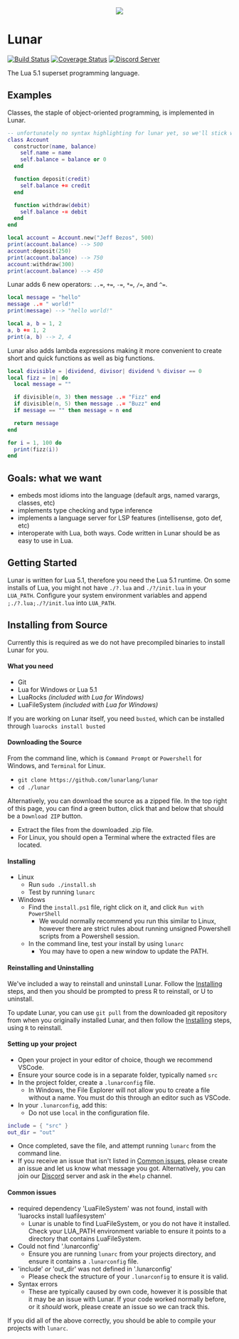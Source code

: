<div align="center"><img src="https://i.imgur.com/8fH3GcD.png"/></div>

# Lunar
[![Build Status](https://travis-ci.org/lunarlang/lunar.svg?branch=master)](https://travis-ci.org/lunarlang/lunar)
[![Coverage Status](https://coveralls.io/repos/github/lunarlang/lunar/badge.svg?branch=master)](https://coveralls.io/github/lunarlang/lunar?branch=master)
[![Discord Server](https://discordapp.com/api/guilds/517093929770942474/embed.png)](https://discord.gg/CHFC3pS)

The Lua 5.1 superset programming language.

## Examples
Classes, the staple of object-oriented programming, is implemented in Lunar.
```lua
-- unfortunately no syntax highlighting for lunar yet, so we'll stick with lua
class Account
  constructor(name, balance)
    self.name = name
    self.balance = balance or 0
  end

  function deposit(credit)
    self.balance += credit
  end

  function withdraw(debit)
    self.balance -= debit
  end
end

local account = Account.new("Jeff Bezos", 500)
print(account.balance) --> 500
account:deposit(250)
print(account.balance) --> 750
account:withdraw(300)
print(account.balance) --> 450
```

Lunar adds 6 new operators: `..=`, `+=`, `-=`, `*=`, `/=`, and `^=`.
```lua
local message = "hello"
message ..= " world!"
print(message) --> "hello world!"

local a, b = 1, 2
a, b += 1, 2
print(a, b) --> 2, 4
```

Lunar also adds lambda expressions making it more convenient to create short and quick functions as well as big functions.
```lua
local divisible = |dividend, divisor| dividend % divisor == 0
local fizz = |n| do
  local message = ""

  if divisible(n, 3) then message ..= "Fizz" end
  if divisible(n, 5) then message ..= "Buzz" end
  if message == "" then message = n end

  return message
end

for i = 1, 100 do
  print(fizz(i))
end
```

## Goals: what we want
  - embeds most idioms into the language (default args, named varargs, classes, etc)
  - implements type checking and type inference
  - implements a language server for LSP features (intellisense, goto def, etc)
  - interoperate with Lua, both ways. Code written in Lunar should be as easy to use in Lua.

## Getting Started
Lunar is written for Lua 5.1, therefore you need the Lua 5.1 runtime. On some installs of Lua, you might not have `./?.lua` and `./?/init.lua` in your `LUA_PATH`. Configure your system environment variables and append `;./?.lua;./?/init.lua` into `LUA_PATH`.

## Installing from Source
Currently this is required as we do not have precompiled binaries to install Lunar for you.

#### What you need
  - Git
  - Lua for Windows or Lua 5.1
  - LuaRocks *(included with Lua for Windows)*
  - LuaFileSystem *(included with Lua for Windows)*

  If you are working on Lunar itself, you need `busted`, which can be installed through `luarocks install busted`

#### Downloading the Source
From the command line, which is `Command Prompt` or `Powershell` for Windows, and `Terminal` for Linux.

  - `git clone https://github.com/lunarlang/lunar`
  - `cd ./lunar`

Alternatively, you can download the source as a zipped file. In the top right of this page, you can find a green button, click that and below that should be a `Download ZIP` button.

  - Extract the files from the downloaded .zip file.
  - For Linux, you should open a Terminal where the extracted files are located.

#### Installing
  - Linux
    - Run `sudo ./install.sh`
    - Test by running `lunarc`
  - Windows
    - Find the `install.ps1` file, right click on it, and click `Run with PowerShell`
      - We would normally recommend you run this similar to Linux, however there are strict rules about running unsigned Powershell scripts from a Powershell session.
    - In the command line, test your install by using `lunarc`
      - You may have to open a new window to update the PATH.

#### Reinstalling and Uninstalling
  We've included a way to reinstall and uninstall Lunar. Follow the [Installing](#installing) steps, and then you should be prompted to press R to reinstall, or U to uninstall.

  To update Lunar, you can use `git pull` from the downloaded git repository from when you originally installed Lunar, and then follow the [Installing](#installing) steps, using `R` to reinstall.

#### Setting up your project
  - Open your project in your editor of choice, though we recommend VSCode.
  - Ensure your source code is in a separate folder, typically named `src`
  - In the project folder, create a `.lunarconfig` file.
    - In Windows, the File Explorer will not allow you to create a file without a name. You must do this through an editor such as VSCode.
  - In your `.lunarconfig`, add this:
    - Do not use `local` in the configuration file.
```lua
include = { "src" }
out_dir = "out"
```
  - Once completed, save the file, and attempt running `lunarc` from the command line.
  - If you receive an issue that isn't listed in [Common issues](#common-issues), please create an issue and let us know what message you got. Alternatively, you can join our [Discord](https://discord.gg/CHFC3pS) server and ask in the `#help` channel.

#### Common issues
  - required dependency 'LuaFileSystem' was not found, install with 'luarocks install luafilesystem'
    - Lunar is unable to find LuaFileSystem, or you do not have it installed. Check your LUA_PATH environment variable to ensure it points to a directory that contains LuaFileSystem.
  - Could not find '.lunarconfig'
    - Ensure you are running `lunarc` from your projects directory, and ensure it contains a `.lunarconfig` file.
  - 'include' *or* 'out_dir' was not defined in '.lunarconfig'
    - Please check the structure of your `.lunarconfig` to ensure it is valid.
  - Syntax errors
    - These are typically caused by own code, however it is possible that it may be an issue with Lunar. If your code worked normally before, or it *should* work, please create an issue so we can track this.

If you did all of the above correctly, you should be able to compile your projects with `lunarc`.

